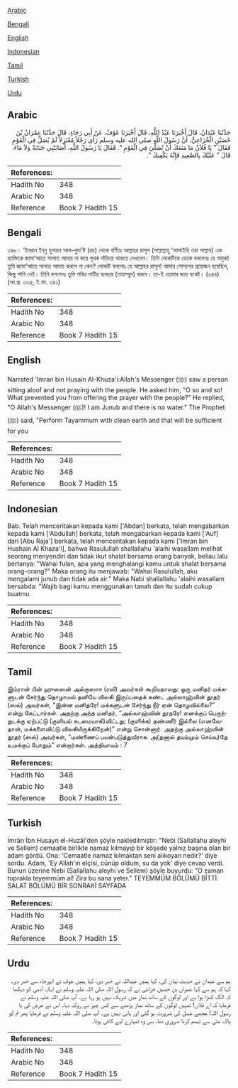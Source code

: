 [Arabic](#arabic)

[Bengali](#bengali)

[English](#english)

[Indonesian](#indonesian)

[Tamil](#tamil)

[Turkish](#turkish)

[Urdu](#urdu)

## Arabic


<div dir="rtl" lang="ar" style={{fontSize:'larger',backgroundColor:'#f8f9fa',padding:20}}>
حَدَّثَنَا عَبْدَانُ، قَالَ أَخْبَرَنَا عَبْدُ اللَّهِ، قَالَ أَخْبَرَنَا عَوْفٌ، عَنْ أَبِي رَجَاءٍ، قَالَ حَدَّثَنَا عِمْرَانُ بْنُ حُصَيْنٍ الْخُزَاعِيُّ، أَنَّ رَسُولَ اللَّهِ صلى الله عليه وسلم رَأَى رَجُلاً مُعْتَزِلاً لَمْ يُصَلِّ فِي الْقَوْمِ فَقَالَ ‏"‏ يَا فُلاَنُ مَا مَنَعَكَ أَنْ تُصَلِّيَ فِي الْقَوْمِ ‏"‏‏.‏ فَقَالَ يَا رَسُولَ اللَّهِ، أَصَابَتْنِي جَنَابَةٌ وَلاَ مَاءَ‏.‏ قَالَ ‏"‏ عَلَيْكَ بِالصَّعِيدِ فَإِنَّهُ يَكْفِيكَ ‏"‏‏.‏
</div>
<div style={{backgroundColor:'#f8f9fa',padding:20, marginBottom: 10}}><table> <thead> <tr> <th>References:</th> <th></th> </tr> </thead> <tbody><tr><td>Hadith No</td><td>348</td></tr><tr><td>Arabic No</td><td>348</td></tr><tr><td>Reference</td><td>Book 7 Hadith 15</td></tr></tbody></table></div>

## Bengali


<div dir="ltr" lang="bn" style={{fontSize:'larger',backgroundColor:'#f8f9fa',padding:20}}>
৩৪৮। ‘ইমরান ইব্‌নু হুসায়ন আল-খু্যা’ঈ (রাঃ) থেকে বর্ণিতঃ আল্লাহর রাসূল (সাল্লাল্লাহু ‘আলাইহি ওয়া সাল্লাম) এক ব্যাক্তিকে জামা’আতে সালাত আদায় না করে পৃথক দাঁড়িয়ে থাকতে দেখলেন। তিনি লোকটিকে ডেকে বললেনঃ হে অমুক! তুমি জামা’আতে সালাত আদায় করলে না কেন? লোকটি বললোঃ হে আল্লাহর রাসূল! আমার গোসলের প্রয়োজন হয়েছিল, কিন্তু পানি নেই। তিনি বললেনঃ তুমি পবিত্র মাটির ব্যবহার (তায়াম্মুম) করবে। তা-ই তোমার জন্য যথেষ্ট। (৩৪৪) (আ.প্র. ৩৩৫, ই.ফা. ৩৪১)
</div>
<div style={{backgroundColor:'#f8f9fa',padding:20, marginBottom: 10}}><table> <thead> <tr> <th>References:</th> <th></th> </tr> </thead> <tbody><tr><td>Hadith No</td><td>348</td></tr><tr><td>Arabic No</td><td>348</td></tr><tr><td>Reference</td><td>Book 7 Hadith 15</td></tr></tbody></table></div>

## English


<div dir="ltr" lang="en" style={{fontSize:'larger',backgroundColor:'#f8f9fa',padding:20}}>
Narrated 'Imran bin Husain Al-Khuza'i:Allah's Messenger (ﷺ) saw a person sitting aloof and not praying with the people. He asked him, "O so and so! What prevented you from offering the prayer with the people?" He replied, "O Allah's Messenger (ﷺ)! I am Junub and there is no water." The Prophet (ﷺ) said, "Perform Tayammum with clean earth and that will be sufficient for you
</div>
<div style={{backgroundColor:'#f8f9fa',padding:20, marginBottom: 10}}><table> <thead> <tr> <th>References:</th> <th></th> </tr> </thead> <tbody><tr><td>Hadith No</td><td>348</td></tr><tr><td>Arabic No</td><td>348</td></tr><tr><td>Reference</td><td>Book 7 Hadith 15</td></tr></tbody></table></div>

## Indonesian


<div dir="ltr" lang="id" style={{fontSize:'larger',backgroundColor:'#f8f9fa',padding:20}}>
Bab. Telah menceritakan kepada kami ['Abdan] berkata, telah mengabarkan kepada kami ['Abdullah] berkata, telah mengabarkan kepada kami ['Auf] dari [Abu Raja'] berkata, telah menceritakan kepada kami ['Imran bin Hushain Al Khaza'i], bahwa Rasulullah shallallahu 'alaihi wasallam melihat seorang menyendiri dan tidak ikut shalat bersama orang banyak, beliau lalu bertanya: "Wahai fulan, apa yang menghalangi kamu untuk shalat bersama orang-orang?" Maka orang itu menjawab: "Wahai Rasulullah, aku mengalami junub dan tidak ada air." Maka Nabi shallallahu 'alaihi wasallam bersabda: "Wajib bagi kamu menggunakan tanah dan itu sudah cukup buatmu
</div>
<div style={{backgroundColor:'#f8f9fa',padding:20, marginBottom: 10}}><table> <thead> <tr> <th>References:</th> <th></th> </tr> </thead> <tbody><tr><td>Hadith No</td><td>348</td></tr><tr><td>Arabic No</td><td>348</td></tr><tr><td>Reference</td><td>Book 7 Hadith 15</td></tr></tbody></table></div>

## Tamil


<div dir="ltr" lang="ta" style={{fontSize:'larger',backgroundColor:'#f8f9fa',padding:20}}>
இம்ரான் பின் ஹுஸைன் அல்குஸாஈ (ரலி) அவர்கள் கூறியதாவது: ஒரு மனிதர் மக்களுடன் சேர்ந்து தொழாமல் தனியே விலகி இருப்பதைக் கண்ட அல்லாஹ்வின் தூதர் (ஸல்) அவர்கள், “இன்ன மனிதரே! மக்களுடன் சேர்ந்து நீர் ஏன் தொழவில்லை?” என்று கேட்டார்கள். அதற்கு அந்த மனிதர், “அல்லாஹ்வின் தூதரே! எனக்குப் பெருந்துடக்கு ஏற்பட்டு (குளியல் கடமையாகி)விட்டது; (குளிக்க) தண்ணீர் இல்லை (எனவேதான், மக்களைவிட்டு விலகியிருக்கிறேன்)” என்று சொன்னார். அதற்கு அல்லாஹ்வின் தூதர் (ஸல்) அவர்கள், “மண்ணைப் பயன்படுத்துவீராக. அ(தனால் தயம்மும் செய்வ)தே உமக்குப் போதும்” என்றார்கள். அத்தியாயம் : 7
</div>
<div style={{backgroundColor:'#f8f9fa',padding:20, marginBottom: 10}}><table> <thead> <tr> <th>References:</th> <th></th> </tr> </thead> <tbody><tr><td>Hadith No</td><td>348</td></tr><tr><td>Arabic No</td><td>348</td></tr><tr><td>Reference</td><td>Book 7 Hadith 15</td></tr></tbody></table></div>

## Turkish


<div dir="ltr" lang="tr" style={{fontSize:'larger',backgroundColor:'#f8f9fa',padding:20}}>
İmrân İbn Husayn el-Huzâî'den şöyle nakledilmiştir: "Nebi (Sallallahu aleyhi ve Sellem) cemaatle birlikte namaz kılmayıp bir köşede yalnız başına olan bir adam gördü. Ona: 'Cemaatle namaz kılmaktan seni alıkoyan nedir?' diye sordu. Adam, 'Ey Allah'ın elçisi, cünüp oldum, su da yok' diye cevap verdi. Bunun üzerine Nebi (Sallallahu aleyhi ve Sellem) şöyle buyurdu: "O zaman toprakla teyemmüm al! Zira bu sana yeter." TEYEMMÜM BÖLÜMÜ BİTTİ. SALAT BÖLÜMÜ BİR SONRAKİ SAYFADA
</div>
<div style={{backgroundColor:'#f8f9fa',padding:20, marginBottom: 10}}><table> <thead> <tr> <th>References:</th> <th></th> </tr> </thead> <tbody><tr><td>Hadith No</td><td>348</td></tr><tr><td>Arabic No</td><td>348</td></tr><tr><td>Reference</td><td>Book 7 Hadith 15</td></tr></tbody></table></div>

## Urdu


<div dir="rtl" lang="ur" style={{fontSize:'larger',backgroundColor:'#f8f9fa',padding:20}}>
ہم سے عبدان نے حدیث بیان کی، کہا ہمیں عبداللہ نے خبر دی، کہا ہمیں عوف نے ابورجاء سے خبر دی، کہا کہ ہم سے کہا عمران بن حصین خزاعی نے کہ رسول اللہ صلی اللہ علیہ وسلم نے ایک آدمی کو دیکھا کہ الگ کھڑا ہوا ہے اور لوگوں کے ساتھ نماز میں شریک نہیں ہو رہا ہے۔ آپ صلی اللہ علیہ وسلم نے فرمایا کہ اے فلاں! تمہیں لوگوں کے ساتھ نماز پڑھنے سے کس چیز نے روک دیا۔ اس نے عرض کی یا رسول اللہ! مجھے غسل کی ضرورت ہو گئی اور پانی نہیں ہے۔ آپ صلی اللہ علیہ وسلم نے فرمایا پھر تم کو پاک مٹی سے تیمم کرنا ضروری تھا، بس وہ تمہارے لیے کافی ہوتا۔
</div>
<div style={{backgroundColor:'#f8f9fa',padding:20, marginBottom: 10}}><table> <thead> <tr> <th>References:</th> <th></th> </tr> </thead> <tbody><tr><td>Hadith No</td><td>348</td></tr><tr><td>Arabic No</td><td>348</td></tr><tr><td>Reference</td><td>Book 7 Hadith 15</td></tr></tbody></table></div>